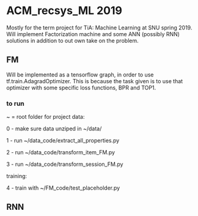 # ACM_recsys_ML 2019
Mostly for the term project for TiA: Machine Learning at SNU spring 2019.
Will implement Factorization machine and some ANN (possibly RNN) solutions in addition to out own take on the problem.

## FM
Will be implemented as a tensorflow graph, in order to use tf.train.AdagradOptimizer. 
This is because the task given is to use that optimizer with some specific loss functions, BPR and TOP1.

### to run
~ = root folder for project
data:

0 - make sure data unziped in ~/data/

1 - run ~/data_code/extract_all_properties.py

2 - run ~/data_code/transform_item_FM.py

3 - run ~/data_code/transform_session_FM.py

training:

4 - train with ~/FM_code/test_placeholder.py

## RNN

